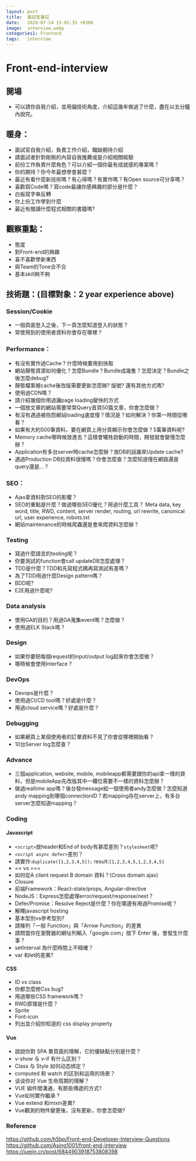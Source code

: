 ```yaml
---
layout: post
title:  面試官筆記
date:   2020-07-24 15:01:35 +0300
image:  interview.webp
categories1: Frontend
tags:   interview
---
```


# Front-end-interview

## 開場
- 可以請你自我介紹，並用偏技術角度，介紹這幾年做過了什麼，盡在以五分鐘內說完。
## 暖身：
- 面試官自我介紹，負責工作介紹，職缺期待介紹
- 請面試者針對剛剛的內容自我推薦或是介紹相關經驗
- 前份工作負責什麼角色？可以介紹一個你最有成就感的專案嗎？
- 你的期待？你今年最想學會甚麼？
- 最近有看什麼新技術嗎？有心得嗎？有實作嗎？有Open source可分享嗎？
- 喜歡寫Code嗎？寫code最讓你感興趣的部分是什麼？
- 白板寫字串反轉
- 你上份工作學到什麼
- 最近有閱讀什麼程式相關的書籍嗎?

## 觀察重點：
- 態度
- 對Front-end的興趣
- 喜不喜歡學新東西
- 與Team的Tone合不合
- 基本skill夠不夠

## 技術題：(目標對象：2 year experience above)

### Session/Cookie
- 一個頁面登入之後，下一頁怎麼知道登入的狀態？
- 常使用到的使用者資料你會存在哪裡？

### Performance：
- 有沒有實作過Cache ? 什麼時候要用到快取
- 網站靜態資源如何優化？怎麼Bundle？Bundle成幾隻？怎麼決定？Bundle之後怎麼debug?
- 靜態檔案被cache後改版需要更新怎麼辦? 版號? 還有其他方式嗎?
- 使用過CDN嗎？
- 請介紹幾個你用過讓page loading變快的方式
- 一個放文章的網站需要常常Query首頁50篇文章，你會怎麼做？
- 有沒有遇過被抱怨網站loading速度慢？情況是？如何解決？你第一時間從哪看？
- 如果有大約500筆資料，要在網頁上用分頁顯示你會怎麼做？5萬筆資料呢?
- Memory cache哪時候放進去？這樣會犧牲啟動的時間，開發就會變慢怎麼辦？
- Application有多台server時cache怎麼辦？放DB的話誰來Update cache?
- 遇過Production DB拉資料很慢嗎？你會怎麼查？怎麼知道慢在網路還是query還是...？

### SEO：
- Ajax拿資料對SEO的影響？
- SEO的重點是什麼？做過哪些SEO優化？用過什麼工具？
Meta data, key word, title, RWD, content, server render, routing, url rewrite, canonical url, user experience, robots.txt
- 網站maintenance的時候爬蟲還是會來爬資料怎麼辦？

### Testing
- 寫過什麼語言的testing呢？
- 你要測試的function會call updateDB怎麼處理？
- TDD是什麼？TDD和先寫程式碼再寫測試有差嗎？
- 為了TDD用過什麼Design pattern嗎？ 
- BDD呢?
- E2E用過什麼呢?

### Data analysis
- 使用GA的目的？用過GA蒐集event嗎？怎麼做？
- 使用過ELK Stack嗎？

### Design
- 如果你要把每個request的input/output log起來你會怎麼做？
- 哪時候會使用Interface？

### DevOps
- Devops是什麼？
- 使用過CI/CD tool嗎？好處是什麼？
- 用過cloud service嗎？好處是什麼？

### Debugging
- 如果網頁上某個使用者的訂單資料不見了你會從哪裡開始看？
- 10台Server log怎麼查？

### Advance
- 三個application, website, mobile, mobileapp都需要跟你的api拿一樣的資料，但是mobileApp先改版其中一欄位需要不一樣的資料怎麼辦？
- 做過realtime app嗎？後台發message給一個使用者andy怎麼做？怎麼知道andy mapping到哪個connectionID？若mapping存在server上，有多台server怎麼知道mapping？

### Coding
#### Javascript
- `<script>`放header和End of body有甚麼差別？`stylesheet`呢?
- `<script async defer>`差別？
- 請實作:`duplicate([1,2,3,4,5]);` result:`[1,2,3,4,5,1,2,3,4,5]`
- == vs ===
- 如何從A client request B domain 資料？(Cross domain ajax)
- Closure
- 前端Framework：React-state/props, Angular-directive
- NodeJS：Express怎麼處理error/request/response/next？
- Defer/Promise：Resolve Reject是什麼？你在哪邊有用過Promise呢？
- 解釋javascript hosting
- 基本型別vs參考型別?
- 請條列「一般 Function」與「Arrow Function」的差異 
- 請問當你在瀏覽器的網址列輸入「google.com」按下 Enter 後，會發生什麼事？
- setInterval 為什麼時間上不精確？ 
- var 和let的差異?

#### CSS
- ID vs class
- 你都怎麼修Css bug?
- 用過哪些CSS framework嗎？
- RWD原理是什麼？
- Sprite
- Font-icon
- 列出並介紹你知道的 css display property 


#### Vue
- 說說你對 SPA 單頁面的理解，它的優缺點分別是什麼？
- v-show 与 v-if 有什么区别？
- Class 与 Style 如何动态绑定？
- computed 和 watch 的区别和运用的场景？
- 谈谈你对 Vue 生命周期的理解？
- VUE 組件間溝通，有那些傳遞的方式?
- Vue如何實作繼承 ?
- Vue extend 和mixin差異?
- Vue觀測的物件變更後，沒有更新，你會怎麼做?

### Reference
https://github.com/h5bp/Front-end-Developer-Interview-Questions
https://github.com/Asing1001/front-end-interview
https://juejin.cn/post/6844903918753808398
